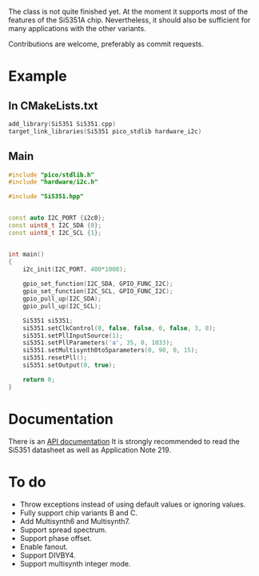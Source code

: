 The class is not quite finished yet. At the moment it supports most of the features of the Si5351A chip. Nevertheless, it should also be sufficient for many applications with the other variants.

Contributions are welcome, preferably as commit requests.

# Example
## In CMakeLists.txt
```c++
add_library(Si5351 Si5351.cpp)
target_link_libraries(Si5351 pico_stdlib hardware_i2c)
```
## Main
```c++
#include "pico/stdlib.h"
#include "hardware/i2c.h"

#include "Si5351.hpp"


const auto I2C_PORT {i2c0};
const uint8_t I2C_SDA {0};
const uint8_t I2C_SCL {1};


int main()
{
    i2c_init(I2C_PORT, 400*1000);
    
    gpio_set_function(I2C_SDA, GPIO_FUNC_I2C);
    gpio_set_function(I2C_SCL, GPIO_FUNC_I2C);
    gpio_pull_up(I2C_SDA);
    gpio_pull_up(I2C_SCL);

    Si5351 si5351;
    si5351.setClkControl(0, false, false, 0, false, 3, 8);
    si5351.setPllInputSource(1);
    si5351.setPllParameters('a', 35, 0, 1033);
    si5351.setMultisynth0to5parameters(0, 90, 0, 15);
    si5351.resetPll();
    si5351.setOutput(0, true);

    return 0;
}
```

# Documentation
There is an [API documentation](https://michaelgroni.github.io/rp2040-Si5351)
It is strongly recommended to read the Si5351 datasheet as well as Application Note 219.

# To do
- Throw exceptions instead of using default values or ignoring values.
- Fully support chip variants B and C.
- Add Multisynth6 and Multisynth7.
- Support spread spectrum.
- Support phase offset.
- Enable fanout.
- Support DIVBY4.
- Support multisynth integer mode.
